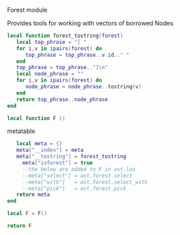  
 Forest module


 Provides tools for working with vectors of borrowed Nodes

```lua
local function forest_tostring(forest)
   local top_phrase = "[ "
   for i,v in ipairs(forest) do 
      top_phrase = top_phrase..v.id.." "
   end
   top_phrase = top_phrase.."]\n"
   local node_phrase = ""
   for i,v in ipairs(forest) do
      node_phrase = node_phrase..tostring(v)
   end
   return top_phrase..node_phrase
end

local function F ()
```

 <Forest> metatable

```lua
   local meta = {}
   meta["__index"] = meta
   meta["__tostring"] = forest_tostring
     meta["isforest"] = true
     --the below are added to F in ast.lua 
     --meta["select"] = ast.forest.select
     --meta["with"]   = ast.forest.select_with
     --meta["pick"]   = ast.forest.pick
   return meta
end

local F = F()

return F
```

